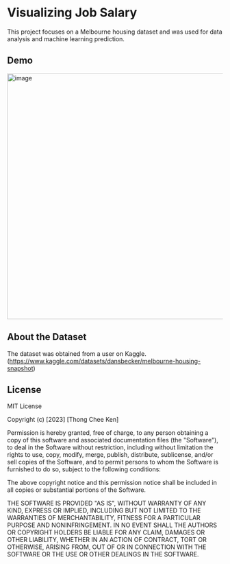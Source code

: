 # Visualizing Job Salary 
This project focuses on a Melbourne housing dataset and was used for data analysis and machine learning prediction.

## Demo
<img width="986" height="572" alt="image" src="https://github.com/user-attachments/assets/a9aa0c99-e09a-4ce1-95a2-faeaea74251b" />

## About the Dataset
The dataset was obtained from a user on Kaggle. (https://www.kaggle.com/datasets/dansbecker/melbourne-housing-snapshot)

## License
MIT License

Copyright (c) [2023] [Thong Chee Ken]

Permission is hereby granted, free of charge, to any person obtaining a copy
of this software and associated documentation files (the "Software"), to deal
in the Software without restriction, including without limitation the rights
to use, copy, modify, merge, publish, distribute, sublicense, and/or sell
copies of the Software, and to permit persons to whom the Software is
furnished to do so, subject to the following conditions:

The above copyright notice and this permission notice shall be included in all
copies or substantial portions of the Software.

THE SOFTWARE IS PROVIDED "AS IS", WITHOUT WARRANTY OF ANY KIND, EXPRESS OR
IMPLIED, INCLUDING BUT NOT LIMITED TO THE WARRANTIES OF MERCHANTABILITY,
FITNESS FOR A PARTICULAR PURPOSE AND NONINFRINGEMENT. IN NO EVENT SHALL THE
AUTHORS OR COPYRIGHT HOLDERS BE LIABLE FOR ANY CLAIM, DAMAGES OR OTHER
LIABILITY, WHETHER IN AN ACTION OF CONTRACT, TORT OR OTHERWISE, ARISING FROM,
OUT OF OR IN CONNECTION WITH THE SOFTWARE OR THE USE OR OTHER DEALINGS IN THE
SOFTWARE.

